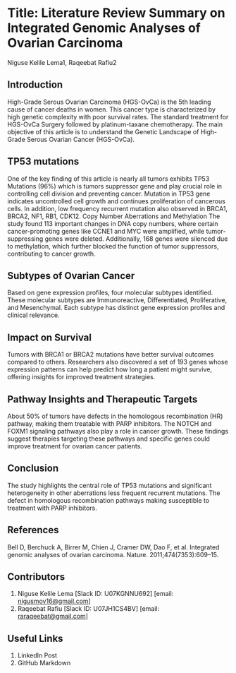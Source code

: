 # Title: Literature Review Summary on Integrated Genomic Analyses of Ovarian Carcinoma

Niguse Kelile Lema1, Raqeebat Rafiu2

## Introduction

High-Grade Serous Ovarian Carcinoma (HGS-OvCa) is the 5th leading cause of cancer deaths in women. This cancer type is characterized by high genetic complexity with poor survival rates. The standard treatment for HGS-OvCa Surgery followed by platinum-taxane chemotherapy. The main objective of this article is to understand the Genetic Landscape of High-Grade Serous Ovarian Cancer (HGS-OvCa).

## TP53 mutations
One of the key finding of this article is nearly all tumors exhibits TP53 Mutations (96%) which is tumors suppressor gene and play crucial role in controlling cell division and preventing cancer. Mutation in TP53 gene indicates uncontrolled cell growth and continues proliferation of cancerous cells.  In addition, low frequency recurrent mutation also observed in BRCA1, BRCA2, NF1, RB1, CDK12. 
Copy Number Aberrations and Methylation
The study found 113 important changes in DNA copy numbers, where certain cancer-promoting genes like CCNE1 and MYC were amplified, while tumor-suppressing genes were deleted. Additionally, 168 genes were silenced due to methylation, which further blocked the function of tumor suppressors, contributing to cancer growth.

## Subtypes of Ovarian Cancer
Based on gene expression profiles, four molecular subtypes identified. These molecular subtypes are Immunoreactive, Differentiated, Proliferative, and Mesenchymal. Each subtype has distinct gene expression profiles and clinical relevance.

## Impact on Survival
Tumors with BRCA1 or BRCA2 mutations have better survival outcomes compared to others. Researchers also discovered a set of 193 genes whose expression patterns can help predict how long a patient might survive, offering insights for improved treatment strategies.

## Pathway Insights and Therapeutic Targets
About 50% of tumors have defects in the homologous recombination (HR) pathway, making them treatable with PARP inhibitors. The NOTCH and FOXM1 signaling pathways also play a role in cancer growth. These findings suggest therapies targeting these pathways and specific genes could improve treatment for ovarian cancer patients.

## Conclusion
The study highlights the central role of TP53 mutations and significant heterogeneity in other aberrations less frequent recurrent mutations. The defect in homologous recombination pathways making susceptible to treatment with PARP inhibitors. 

## References 
Bell D, Berchuck A, Birrer M, Chien J, Cramer DW, Dao F, et al. Integrated genomic analyses of ovarian carcinoma. Nature. 2011;474(7353):609–15. 

## Contributors
1.	Niguse Kelile Lema [Slack ID: U07KGNNU692] [email: nigusmov16@gmail.com]
2.	Raqeebat Rafiu [Slack ID: U07JH1CS4BV] [email: raraqeebat@gmail.com]

## Useful Links 
1.	LinkedIn Post 
2.	GitHub Markdown 

